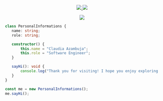 
<p align = "center" > 
<a href="https://www.linkedin.com/in/claudia-azambuja/"><img src = "https://img.shields.io/badge/-Claudia Azambuja-blue?style=flat-square&logo=Linkedin&logoColor=white&link=https://www.linkedin.com/in/claudia-azambuja/)" /> </a> 
<a href="mailto:cclabdis@gmail.com"><img src = "https://img.shields.io/badge/-cclabdis@gmail.com-c14438?style=flat-square&logo=Gmail&logoColor=white&link=mailto:cclabdis@gmail.com)](mailto:cclabdis@gmail.com" /></a>
</p>
<p align = "center" >
<a href="https://github.com/DenverCoder1/readme-typing-svg"><img src="https://readme-typing-svg.herokuapp.com?lines=✋+Hi+There+!&center=true&title_color=79c0ff"></a>
</p>    
 
 ```ts
class PersonalInformations {
    name: string;
    role: string;

    constructor() {
        this.name = "Claudia Azambuja";
        this.role = "Software Engineer";
    }

    sayHi(): void {
        console.log("Thank you for visiting! I hope you enjoy exploring my work.");
    }
}

const me = new PersonalInformations();
me.sayHi();
```
